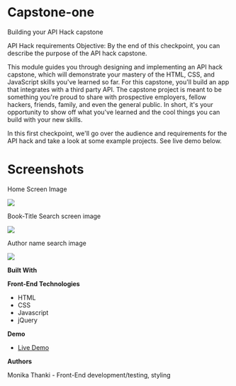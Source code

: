# **Capstone-one**

Building your API Hack capstone

API Hack requirements Objective: By the end of this checkpoint, you can describe the purpose of the API hack capstone.

This module guides you through designing and implementing an API hack capstone, which will demonstrate your mastery of the HTML, CSS, and JavaScript skills you&#39;ve learned so far. For this capstone, you&#39;ll build an app that integrates with a third party API. The capstone project is meant to be something you&#39;re proud to share with prospective employers, fellow hackers, friends, family, and even the general public. In short, it&#39;s your opportunity to show off what you&#39;ve learned and the cool things you can build with your new skills.

In this first checkpoint, we&#39;ll go over the audience and requirements for the API hack and take a look at some example projects. See live demo below.

##
# **Screenshots**

Home Screen Image

![](RackMultipart20200801-4-1g42ktf_html_b6965b10531d954.png)

Book-Title Search screen image

![](RackMultipart20200801-4-1g42ktf_html_bb307a2b4f5ed5ff.png)

Author name search image

![](RackMultipart20200801-4-1g42ktf_html_fe1bc73109f79019.png)

**Built With**

**Front-End Technologies**

- HTML
- CSS
- Javascript
- jQuery

**Demo**

- [Live Demo](https://monikathanki.github.io/Bookfinder/)

**Authors**

Monika Thanki - Front-End development/testing, styling




